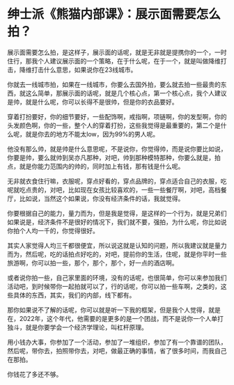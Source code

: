 # 绅士派《熊猫内部课》：展示面需要怎么拍？

展示面需要怎么拍，是这样子，展示面的话呢，就是无非就是提携你的一个，一时住行，那我个人建议展示面的一个策略，在于什么呢，在于一个，就是叫做降维打击，降维打击什么意思，如果说你在23线城市。

你就去一线城市拍，如果在一线城市，你要么去国外拍，要么就去拍一些最贵的东西，就这么简单，那展示面的话呢，就是几个核心点，第一个核心点，我个人建议是帅，就是什么呢，你可以长得不是很帅，但是你的衣品要好。

穿着打扮要好，你的细节要好，一些配饰啊，戒指啊，项链啊，你的发型啊，你的头发颜色啊，你的一些，整个人的穿着打扮，这些我觉得是最重要的，第二个是什么呢，就是你去的地方不能太low，因为99%的男人呢。

他没有那么帅，就是帅是什么意思呢，不是说你，你觉得帅，而是说你要比如说，你要是帅，要么就帅到吴亦凡那种，对吧，帅到那种模特那种，你要么就是，拍点，就是你能力范围内的帅的，同时加上有钱，那有钱是什么呢。

无非就衣食住行嘛，衣服呢，穿点好看的，穿点品牌的，穿点适合自己的衣服，吃呢就吃点贵的，对吧，比如现在女孩比较喜欢的，一些一些餐厅啊，对吧，高档餐厅，比如说，当然这个如果说，你没有经济条件的话，我就觉得。

你要根据自己的能力，量力而为，但是我是觉得，是这样的一个行为，就是兄弟们如果说是，经济条件不是很好的情况下，我们就不要，强拍，为什么呢，你比如说你拍个人均一千的，你觉得很好。

其实人家觉得人均三千都很便宜，所以说这就是认知的问题，所以我建议就是量力而为，然后呢，吃的话拍点好吃的，对吧，提前你的生活，住呢，就是你平时一些旅游啊，你可以拍一些，那个，那个，那个，好一点的酒店啊。

或者说你拍一些，自己家里面的环境，没有的话呢，也很简单，你可以来参加我们活动吧，到时候带你一起拍就可以了，行的话呢，你可以拍一些车啊，之类的，这些具体的东西，其实，我们的内部，线下都有。

那你如果说不了解的话呢，你可以就是听一下我的框架，但是我个人觉得，就是在，2022年，这个年代，他需要的是更多的是一个团战，而不是说你一个人单打独斗，就是你要学会一个经济学理论，叫杠杆原理。

用小钱办大事，你参加了一个活动，参加了一堆组织，参加了有一个靠谱的团队，然后呢，带你去，拍照带你去，对吧，做最正确的事情，省了很多时间，而我自己在那拍。

你钱花了多还不够。